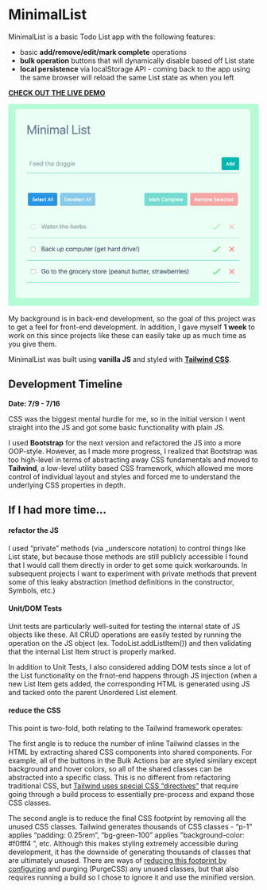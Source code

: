 # MinimalList

MinimalList is a basic Todo List app with the following features: 

  * basic **add/remove/edit/mark complete** operations
  * **bulk operation** buttons that will dynamically disable based off List state
  * **local persistence** via localStorage API - coming back to the app using the same browser will reload the same List state as when you left

[**CHECK OUT THE LIVE DEMO**](https://kxu.io/projects/2019_07/MinimalList)

![alt text](./minimallist.png "MinimalList UI Screenshot")

My background is in back-end development, so the goal of this project was to get a feel for front-end development. In addition, I gave myself **1 week** to work on this since projects like these can easily take up as much time as you give them.

MinimalList was built using **vanilla JS** and styled with [**Tailwind CSS**](https://tailwindcss.com). 

## Development Timeline

**Date: 7/9 - 7/16**

CSS was the biggest mental hurdle for me, so in the initial version I went straight into the JS and got some basic functionality with plain JS. 

I used **Bootstrap** for the next version and refactored the JS into a more OOP-style. However, as I made more progress, I realized that Bootstrap was too high-level in terms of abstracting away CSS fundamentals and moved to **Tailwind**, a low-level utility based CSS framework, which allowed me more control of individual layout and styles and forced me to understand the underlying CSS properties in depth. 

## If I had more time...
 
#### **refactor the JS**

I used “private” methods (via _underscore notation) to control things like List state, but because those methods are still publicly accessible I found that I would call them directly in order to get some quick workarounds. In subsequent projects I want to experiment with private methods that prevent some of this leaky abstraction (method definitions in the constructor, Symbols, etc.)

#### Unit/DOM Tests

Unit tests are particularly well-suited for testing the internal state of JS objects like these. All CRUD operations are easily tested by running the operation on the JS object (ex. TodoList.addListItem()) and then validating that the internal List Item struct is properly marked.

In addition to Unit Tests, I also considered adding DOM tests since a lot of the List functionality on the frnot-end happens through JS injection (when a new List Item gets added, the corresponding HTML is generated using JS and tacked onto the parent Unordered List element. 

#### **reduce the  CSS**

This point is two-fold, both relating to the Tailwind framework operates: 

The first angle is to reduce the number of inline Tailwind classes in the HTML by extracting shared CSS components into shared components. For example, all of the buttons in the Bulk Actions bar are styled similary except background and hover colors, so all of the shared classes can be abstracted into a specific class. This is no different from refactoring traditional CSS, but [Tailwind uses special CSS “directives”](https://tailwindcss.com/docs/extracting-components#extracting-css-components-with-apply) that require going through a build process to essentially pre-process and expand those CSS classes.

The second angle is to reduce the final CSS footprint by removing all the unused CSS classes. Tailwind generates thousands of CSS classes - “p-1” applies “padding: 0.25rem”, “bg-green-100” applies "background-color:  #f0fff4 ”, etc. Although this makes styling extremely accessible during development, it has the downside of generating thousands of classes that are ultimately unused. There are ways of [reducing this footprint by configuring](https://tailwindcss.com/docs/controlling-file-size) and purging (PurgeCSS) any unused classes, but that also requires running a build so I chose to ignore it and use the minified version. 

